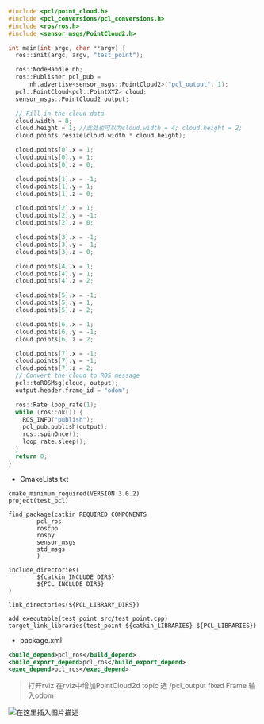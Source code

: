 ```cpp
#include <pcl/point_cloud.h>
#include <pcl_conversions/pcl_conversions.h>
#include <ros/ros.h>
#include <sensor_msgs/PointCloud2.h>

int main(int argc, char **argv) {
  ros::init(argc, argv, "test_point");

  ros::NodeHandle nh;
  ros::Publisher pcl_pub =
      nh.advertise<sensor_msgs::PointCloud2>("pcl_output", 1);
  pcl::PointCloud<pcl::PointXYZ> cloud;
  sensor_msgs::PointCloud2 output;

  // Fill in the cloud data
  cloud.width = 8;
  cloud.height = 1; //此处也可以为cloud.width = 4; cloud.height = 2;
  cloud.points.resize(cloud.width * cloud.height);

  cloud.points[0].x = 1;
  cloud.points[0].y = 1;
  cloud.points[0].z = 0;

  cloud.points[1].x = -1;
  cloud.points[1].y = 1;
  cloud.points[1].z = 0;

  cloud.points[2].x = 1;
  cloud.points[2].y = -1;
  cloud.points[2].z = 0;

  cloud.points[3].x = -1;
  cloud.points[3].y = -1;
  cloud.points[3].z = 0;

  cloud.points[4].x = 1;
  cloud.points[4].y = 1;
  cloud.points[4].z = 2;

  cloud.points[5].x = -1;
  cloud.points[5].y = 1;
  cloud.points[5].z = 2;

  cloud.points[6].x = 1;
  cloud.points[6].y = -1;
  cloud.points[6].z = 2;

  cloud.points[7].x = -1;
  cloud.points[7].y = -1;
  cloud.points[7].z = 2;
  // Convert the cloud to ROS message
  pcl::toROSMsg(cloud, output);
  output.header.frame_id = "odom";

  ros::Rate loop_rate(1);
  while (ros::ok()) {
    ROS_INFO("publish");
    pcl_pub.publish(output);
    ros::spinOnce();
    loop_rate.sleep();
  }
  return 0;
}

```
* CmakeLists.txt
```clike
cmake_minimum_required(VERSION 3.0.2)
project(test_pcl)

find_package(catkin REQUIRED COMPONENTS
        pcl_ros
        roscpp
        rospy
        sensor_msgs
        std_msgs
        )

include_directories(
        ${catkin_INCLUDE_DIRS}
        ${PCL_INCLUDE_DIRS}
)

link_directories(${PCL_LIBRARY_DIRS})

add_executable(test_point src/test_point.cpp)
target_link_libraries(test_point ${catkin_LIBRARIES} ${PCL_LIBRARIES})
```
* package.xml

```xml
<build_depend>pcl_ros</build_depend> 
<build_export_depend>pcl_ros</build_export_depend>
<exec_depend>pcl_ros</exec_depend>
```

> 打开rviz
> 在rviz中增加PointCloud2d
> topic 选 /pcl_output
> fixed Frame 输入odom

![在这里插入图片描述](https://img-blog.csdnimg.cn/5bb536b5da1c4555b3fa99a0b6b3b3e9.png?x-oss-process=image/watermark,type_ZHJvaWRzYW5zZmFsbGJhY2s,shadow_50,text_Q1NETiBAaGFuaHkyNDE2,size_17,color_FFFFFF,t_70,g_se,x_16)